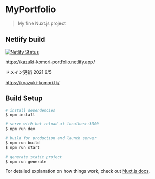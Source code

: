 # MyPortfolio

> My fine Nuxt.js project

## Netlify build

[![Netlify Status](https://api.netlify.com/api/v1/badges/84554709-9848-48b4-9794-84068764cdb9/deploy-status)](https://app.netlify.com/sites/kazuki-komori-portfolio/deploys)

https://kazuki-komori-portfolio.netlify.app/

ドメイン更新 2021 6/5

https://koazuki-komori.tk/

## Build Setup

```bash
# install dependencies
$ npm install

# serve with hot reload at localhost:3000
$ npm run dev

# build for production and launch server
$ npm run build
$ npm run start

# generate static project
$ npm run generate
```

For detailed explanation on how things work, check out [Nuxt.js docs](https://nuxtjs.org).
